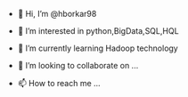 - 👋 Hi, I’m @hborkar98
- 👀 I’m interested in python,BigData,SQL,HQL
- 🌱 I’m currently learning Hadoop technology

- 💞️ I’m looking to collaborate on ...
- 📫 How to reach me ...

<!---
hborkar98/hborkar98 is a ✨ special ✨ repository because its `README.md` (this file) appears on your GitHub profile.
You can click the Preview link to take a look at your changes.
--->
